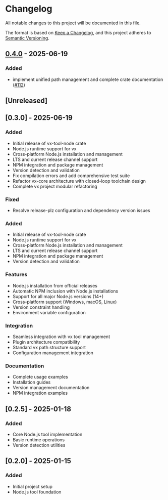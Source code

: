 # Changelog

All notable changes to this project will be documented in this file.

The format is based on [Keep a Changelog](https://keepachangelog.com/en/1.0.0/),
and this project adheres to [Semantic Versioning](https://semver.org/spec/v2.0.0.html).


## [0.4.0](https://github.com/loonghao/vx/compare/vx-tool-node-v0.3.0...vx-tool-node-v0.4.0) - 2025-06-19

### Added

- implement unified path management and complete crate documentation ([#112](https://github.com/loonghao/vx/pull/112))
## [Unreleased]

## [0.3.0] - 2025-06-19

### Added
- Initial release of vx-tool-node crate
- Node.js runtime support for vx
- Cross-platform Node.js installation and management
- LTS and current release channel support
- NPM integration and package management
- Version detection and validation
- Fix compilation errors and add comprehensive test suite
- Refactor vx-core architecture with closed-loop toolchain design
- Complete vx project modular refactoring

### Fixed
- Resolve release-plz configuration and dependency version issues

### Added
- Initial release of vx-tool-node crate
- Node.js runtime support for vx
- Cross-platform Node.js installation and management
- LTS and current release channel support
- NPM integration and package management
- Version detection and validation

### Features
- Node.js installation from official releases
- Automatic NPM inclusion with Node.js installations
- Support for all major Node.js versions (14+)
- Cross-platform support (Windows, macOS, Linux)
- Version constraint handling
- Environment variable configuration

### Integration
- Seamless integration with vx tool management
- Plugin architecture compatibility
- Standard vx path structure support
- Configuration management integration

### Documentation
- Complete usage examples
- Installation guides
- Version management documentation
- NPM integration examples

## [0.2.5] - 2025-01-18

### Added
- Core Node.js tool implementation
- Basic runtime operations
- Version detection utilities

## [0.2.0] - 2025-01-15

### Added
- Initial project setup
- Node.js tool foundation